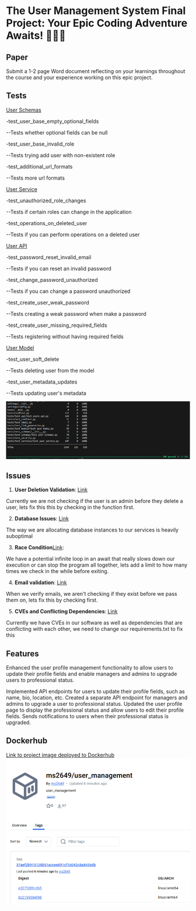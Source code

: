 # The User Management System Final Project: Your Epic Coding Adventure Awaits! 🎉✨🔥

## Paper
Submit a 1-2 page Word document reflecting on your learnings throughout the course and your experience working on this epic project.

## Tests
[User Schemas](https://github.com/Mike-Sudol/user_management/commit/6b071d05910d7e39f2fd78c567ed74854c28e202#diff-1d7b620623536f4fb4d120c0d59e8a3ad15f248d9f7af6aa9aa8965cfe923ef9R122)

-test_user_base_empty_optional_fields

--Tests whether optional fields can be null


-test_user_base_invalid_role

--Tests trying add user with non-existent role


-test_additional_url_formats

--Tests more url formats

[User Service](https://github.com/Mike-Sudol/user_management/commit/df11fa70c78a81737f8210d0f60d85b4abc5093b#diff-e3f3da0661632e0add5f28cb40266e4bfbd6e0c1a23cdb5f5e8813af69cf1d5cR178)

-test_unauthorized_role_changes

--Tests if certain roles can change in the application

-test_operations_on_deleted_user

--Tests if you can perform operations on a deleted user


[User API](https://github.com/Mike-Sudol/user_management/commit/f4aad5bbca0c7ed0b1ed7ecb054aa981a5b68ff1)

-test_password_reset_invalid_email

--Tests if you can reset an invalid password

-test_change_password_unauthorized

--Tests if you can change a password unauthorized

-test_create_user_weak_password

--Tests creating a weak password when make a password

-test_create_user_missing_required_fields

--Tests registering without having required fields


[User Model](https://github.com/Mike-Sudol/user_management/commit/4566011606a5e0a4b98322e8f1085eece32f6f4e#diff-3a1795b15a01c16c53f898ae3833b49c22b768d8c4fad5e2f1bc9f99be7f913dR145)

-test_user_soft_delete

--Tests deleting user from the model

-test_user_metadata_updates

--Tests updating user's metadata

![Coverage](Coverage.png)

## Issues

1. **User Deletion Validation**: [Link](https://github.com/Mike-Sudol/user_management/issues/2)
   
Currently we are not checking if the user is an admin before they delete a user, lets fix this this by checking in the function first.


2. **Database Issues**: [Link](https://github.com/Mike-Sudol/user_management/issues/8)
   
The way we are allocating database instances to our services is heavily suboptimal

3. **Race Condition**[Link](https://github.com/Mike-Sudol/user_management/issues/6):
   
We have a potential infinite loop in an await that really slows down our execution or can stop the program all together, lets add a limit to how many times we check in the while before exiting.
   

4. **Email validation**: [Link](https://github.com/Mike-Sudol/user_management/issues/4)
   
When we verify emails, we aren't checking if they exist before we pass them on, lets fix this by checking first.

5. **CVEs and Conflicting Dependencies**: [Link](https://github.com/Mike-Sudol/user_management/issues/1)
    
Currently we have CVEs in our software as well as dependencies that are conflicting with each other, we need to change our requirements.txt to fix this

## Features
Enhanced the user profile management functionality to allow users to update their profile fields and enable managers and admins to upgrade users to professional status.

Implemented API endpoints for users to update their profile fields, such as name, bio, location, etc.
Created a separate API endpoint for managers and admins to upgrade a user to professional status.
Updated the user profile page to display the professional status and allow users to edit their profile fields.
Sends notifications to users when their professional status is upgraded.


## Dockerhub

[Link to project image deployed to Dockerhub](https://hub.docker.com/r/ms2649/user_management/tags)
![Docker](Docker.png)